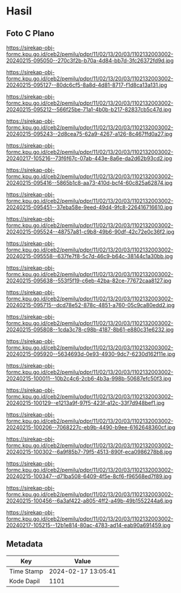 # Hasil

## Foto C Plano

https://sirekap-obj-formc.kpu.go.id/ceb2/pemilu/pdpr/11/02/13/20/03/1102132003002-20240215-095050--270c3f2b-b70a-4d84-bb7d-3fc26372fd9d.jpg

https://sirekap-obj-formc.kpu.go.id/ceb2/pemilu/pdpr/11/02/13/20/03/1102132003002-20240215-095127--80dc6cf5-8a8d-4d81-8717-f1d8ca13a131.jpg

https://sirekap-obj-formc.kpu.go.id/ceb2/pemilu/pdpr/11/02/13/20/03/1102132003002-20240215-095212--566f25be-71a1-4b0b-b217-82837cb5c47d.jpg

https://sirekap-obj-formc.kpu.go.id/ceb2/pemilu/pdpr/11/02/13/20/03/1102132003002-20240215-095243--2d8cea75-62a9-4267-a126-8c467ffd0a27.jpg

https://sirekap-obj-formc.kpu.go.id/ceb2/pemilu/pdpr/11/02/13/20/03/1102132003002-20240217-105216--73f6f67c-07ab-443e-8a6e-da2d62b93cd2.jpg

https://sirekap-obj-formc.kpu.go.id/ceb2/pemilu/pdpr/11/02/13/20/03/1102132003002-20240215-095416--5865b1c8-aa73-410d-bcf4-60c825a62874.jpg

https://sirekap-obj-formc.kpu.go.id/ceb2/pemilu/pdpr/11/02/13/20/03/1102132003002-20240215-095451--37eba58e-9eed-49d4-9fc8-226416716610.jpg

https://sirekap-obj-formc.kpu.go.id/ceb2/pemilu/pdpr/11/02/13/20/03/1102132003002-20240215-095524--48757a81-c9b8-49b6-90df-42c72e0c36f2.jpg

https://sirekap-obj-formc.kpu.go.id/ceb2/pemilu/pdpr/11/02/13/20/03/1102132003002-20240215-095558--637fe7f8-5c7d-46c9-b64c-38144c1a30bb.jpg

https://sirekap-obj-formc.kpu.go.id/ceb2/pemilu/pdpr/11/02/13/20/03/1102132003002-20240215-095638--553f5f19-c6eb-42ba-82ce-77672caa8127.jpg

https://sirekap-obj-formc.kpu.go.id/ceb2/pemilu/pdpr/11/02/13/20/03/1102132003002-20240215-095715--dcd78e52-878c-4851-a760-05c9ca80edd2.jpg

https://sirekap-obj-formc.kpu.go.id/ceb2/pemilu/pdpr/11/02/13/20/03/1102132003002-20240215-095808--1cda3c78-c98b-4187-8b61-e880c31e6232.jpg

https://sirekap-obj-formc.kpu.go.id/ceb2/pemilu/pdpr/11/02/13/20/03/1102132003002-20240215-095920--5634693d-0e93-4930-9dc7-6230d162f11e.jpg

https://sirekap-obj-formc.kpu.go.id/ceb2/pemilu/pdpr/11/02/13/20/03/1102132003002-20240215-100011--10b2c4c6-2cb6-4b3a-998b-50687efc50f3.jpg

https://sirekap-obj-formc.kpu.go.id/ceb2/pemilu/pdpr/11/02/13/20/03/1102132003002-20240215-100129--e1213a9f-97f5-423f-a12c-33f7d948bef1.jpg

https://sirekap-obj-formc.kpu.go.id/ceb2/pemilu/pdpr/11/02/13/20/03/1102132003002-20240215-100206--7068227c-eb9b-4490-b9ee-6162648360cf.jpg

https://sirekap-obj-formc.kpu.go.id/ceb2/pemilu/pdpr/11/02/13/20/03/1102132003002-20240215-100302--6a9f85b7-79f5-4513-890f-eca0986278b8.jpg

https://sirekap-obj-formc.kpu.go.id/ceb2/pemilu/pdpr/11/02/13/20/03/1102132003002-20240215-100347--d71ba508-6409-4f5e-8cf6-f96568ed7f89.jpg

https://sirekap-obj-formc.kpu.go.id/ceb2/pemilu/pdpr/11/02/13/20/03/1102132003002-20240215-100456--6a3af422-a805-4ff2-a49b-49b1552244a6.jpg

https://sirekap-obj-formc.kpu.go.id/ceb2/pemilu/pdpr/11/02/13/20/03/1102132003002-20240217-105215--12b1e814-80ac-4783-ad14-eab90a691459.jpg


## Metadata

| Key        | Value               |
| ---------- | ------------------- |
| Time Stamp | 2024-02-17 13:05:41 |
| Kode Dapil | 1101                |



